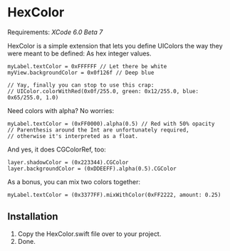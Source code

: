 HexColor
========

Requirements: *XCode 6.0 Beta 7*

HexColor is a simple extension that lets you define UIColors the way they were meant to be defined: As hex integer
values.

```
myLabel.textColor = 0xFFFFFF // Let there be white
myView.backgroundColor = 0x0f126f // Deep blue

// Yay, finally you can stop to use this crap:
// UIColor.colorWithRed(0x0f/255.0, green: 0x12/255.0, blue: 0x65/255.0, 1.0)

```

Need colors with alpha? No worries:

```
myLabel.textColor = (0xFF0000).alpha(0.5) // Red with 50% opacity
// Parenthesis around the Int are unfortunately required, 
// otherwise it's interpreted as a float.

```

And yes, it does CGColorRef, too:

```
layer.shadowColor = (0x223344).CGColor
layer.backgroundColor = (0xDDEEFF).alpha(0.5).CGColor

```

As a bonus, you can mix two colors together:

```
myLabel.textColor = (0x3377FF).mixWithColor(0xFF2222, amount: 0.25)

```

Installation
------------
1. Copy the HexColor.swift file over to your project.
2. Done.

